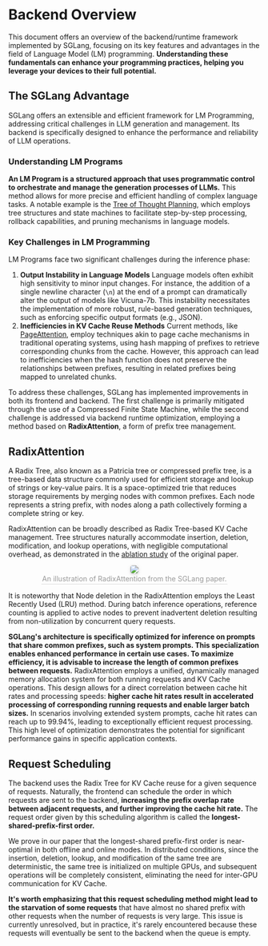 # Backend Overview

This document offers an overview of the backend/runtime framework implemented by SGLang, focusing on its key features and advantages in the field of Language Model (LM) programming. **Understanding these fundamentals can enhance your programming practices, helping you leverage your devices to their full potential.**

## The SGLang Advantage

SGLang offers an extensible and efficient framework for LM Programming, addressing critical challenges in LLM generation and management. Its backend is specifically designed to enhance the performance and reliability of LLM operations.

### **Understanding LM Programs**

**An LM Program is a structured approach that uses programmatic control to orchestrate and manage the generation processes of LLMs.** This method allows for more precise and efficient handling of complex language tasks. A notable example is the  [Tree of Thought Planning](https://github.com/princeton-nlp/tree-of-thought-llm), which employs tree structures and state machines to facilitate step-by-step processing, rollback capabilities, and pruning mechanisms in language models.

### **Key Challenges in LM Programming**

LM Programs face two significant challenges during the inference phase:

1. **Output Instability in Language Models** Language models often exhibit high sensitivity to minor input changes. For instance, the addition of a single newline character (`\n`) at the end of a prompt can dramatically alter the output of models like Vicuna-7b. This instability necessitates the implementation of more robust, rule-based generation techniques, such as enforcing specific output formats (e.g., JSON).
2. **Inefficiencies in KV Cache Reuse Methods** Current methods, like [PageAttention](https://arxiv.org/abs/2309.06180), employ techniques akin to page cache mechanisms in traditional operating systems, using hash mapping of prefixes to retrieve corresponding chunks from the cache. However, this approach can lead to inefficiencies when the hash function does not preserve the relationships between prefixes, resulting in related prefixes being mapped to unrelated chunks.

To address these challenges, SGLang has implemented improvements in both its frontend and backend. The first challenge is primarily mitigated through the use of a Compressed Finite State Machine, while the second challenge is addressed via backend runtime optimization, employing a method based on **RadixAttention**, a form of prefix tree management.

## RadixAttention

A Radix Tree, also known as a Patricia tree or compressed prefix tree, is a tree-based data structure commonly used for efficient storage and lookup of strings or key-value pairs. It is a space-optimized trie that reduces storage requirements by merging nodes with common prefixes. Each node represents a string prefix, with nodes along a path collectively forming a complete string or key.

RadixAttention can be broadly described as Radix Tree-based KV Cache management. Tree structures naturally accommodate insertion, deletion, modification, and lookup operations, with negligible computational overhead, as demonstrated in the [ablation study](https://arxiv.org/html/2312.07104v2) of the original paper.

<center>    <img style="border-radius: 0.3125em;    box-shadow: 0 2px 4px 0 rgba(34,36,38,.12),0 2px 10px 0 rgba(34,36,38,.08);"     src="./_static/image/radix.png">    <br>    <div style="color:orange; border-bottom: 1px solid #d9d9d9;    display: inline-block;    color: #999;    padding: 2px;">An illustration of RadixAttention from the SGLang paper.</div> </center>

It is noteworthy that Node deletion in the RadixAttention employs the Least Recently Used (LRU) method. During batch inference operations, reference counting is applied to active nodes to prevent inadvertent deletion resulting from non-utilization by concurrent query requests.

**SGLang's architecture is specifically optimized for inference on prompts that share common prefixes, such as system prompts. This specialization enables enhanced performance in certain use cases. To maximize efficiency, it is advisable to increase the length of common prefixes between requests.** RadixAttention employs a unified, dynamically managed memory allocation system for both running requests and KV Cache operations. This design allows for a direct correlation between cache hit rates and processing speeds: **higher cache hit rates result in accelerated processing of corresponding running requests and enable larger batch sizes.** In scenarios involving extended system prompts, cache hit rates can reach up to 99.94%, leading to exceptionally efficient request processing. This high level of optimization demonstrates the potential for significant performance gains in specific application contexts.

## Request Scheduling

The backend uses the Radix Tree for KV Cache reuse for a given sequence of requests. Naturally, the frontend can schedule the order in which requests are sent to the backend, **increasing the prefix overlap rate between adjacent requests, and further improving the cache hit rate.** The request order given by this scheduling algorithm is called the **longest-shared-prefix-first order.**

We prove in our paper that the longest-shared prefix-first order is near-optimal in both offline and online modes. In distributed conditions, since the insertion, deletion, lookup, and modification of the same tree are deterministic, the same tree is initialized on multiple GPUs, and subsequent operations will be completely consistent, eliminating the need for inter-GPU communication for KV Cache.

**It's worth emphasizing that this request scheduling method might lead to the starvation of some requests** that have almost no shared prefix with other requests when the number of requests is very large. This issue is currently unresolved, but in practice, it's rarely encountered because these requests will eventually be sent to the backend when the queue is empty.